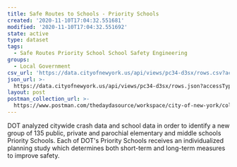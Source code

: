 ```yaml
---
title: Safe Routes to Schools - Priority Schools
created: '2020-11-10T17:04:32.551681'
modified: '2020-11-10T17:04:32.551692'
state: active
type: dataset
tags:
  - Safe Routes Priority School School Safety Engineering
groups:
  - Local Government
csv_url: 'https://data.cityofnewyork.us/api/views/pc34-d3sx/rows.csv?accessType=DOWNLOAD'
json_url: >-
  https://data.cityofnewyork.us/api/views/pc34-d3sx/rows.json?accessType=DOWNLOAD
layout: post
postman_collection_url: >-
  https://www.postman.com/thedaydasource/workspace/city-of-new-york/collection/15909983-ab6ff99f-2bf0-4460-a7d6-e923061d03e9
---
```

DOT analyzed citywide crash data and school data in order to identify a new group of 135 public, private and parochial elementary and middle schools Priority Schools. Each of DOT's Priority Schools receives an individualized planning study which determines both short-term and long-term measures to improve safety.
